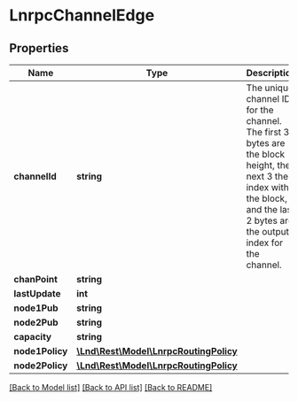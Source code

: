 # LnrpcChannelEdge

## Properties
Name | Type | Description | Notes
------------ | ------------- | ------------- | -------------
**channelId** | **string** | The unique channel ID for the channel. The first 3 bytes are the block height, the next 3 the index within the block, and the last 2 bytes are the output index for the channel. | [optional] 
**chanPoint** | **string** |  | [optional] 
**lastUpdate** | **int** |  | [optional] 
**node1Pub** | **string** |  | [optional] 
**node2Pub** | **string** |  | [optional] 
**capacity** | **string** |  | [optional] 
**node1Policy** | [**\Lnd\Rest\Model\LnrpcRoutingPolicy**](LnrpcRoutingPolicy.md) |  | [optional] 
**node2Policy** | [**\Lnd\Rest\Model\LnrpcRoutingPolicy**](LnrpcRoutingPolicy.md) |  | [optional] 

[[Back to Model list]](../README.md#documentation-for-models) [[Back to API list]](../README.md#documentation-for-api-endpoints) [[Back to README]](../README.md)


